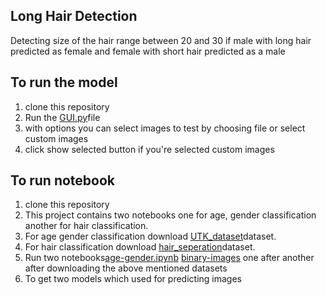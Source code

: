 ## Long Hair Detection
Detecting size of the hair range between 20 and 30 if male with long hair predicted as female and female with short hair predicted as  a male
## To run the model
1. clone this repository
2. Run the [GUI.py](https://github.com/Vasantharish/long_hair_detection/blob/0cf884b0b2e2ab7158fc84c836d502351e0824e4/GUI.py)file
3. with options you can select images to test by choosing file or select custom images
4. click show selected button if you're selected custom images

## To run notebook
1. clone this repository
2. This project contains two notebooks one for age, gender classification another for hair classification.
3. For age gender classification download [UTK_dataset](https://github.com/Vasantharish/long_hair_detection/tree/3a252e9e7fb34a67f6002e1b4c278b56b2716d1b/UTKFace)dataset.
4. For hair classification download [hair_seperation](https://github.com/Vasantharish/long_hair_detection/tree/0cf884b0b2e2ab7158fc84c836d502351e0824e4/hair_seperation)dataset.
5. Run two notebooks[age-gender.ipynb](https://github.com/Vasantharish/long_hair_detection/blob/0cf884b0b2e2ab7158fc84c836d502351e0824e4/age-gender.ipynb) [binary-images](https://github.com/Vasantharish/long_hair_detection/blob/0cf884b0b2e2ab7158fc84c836d502351e0824e4/binary-images.ipynb) one after another after downloading the above mentioned datasets
6. To get two models which used for predicting images
